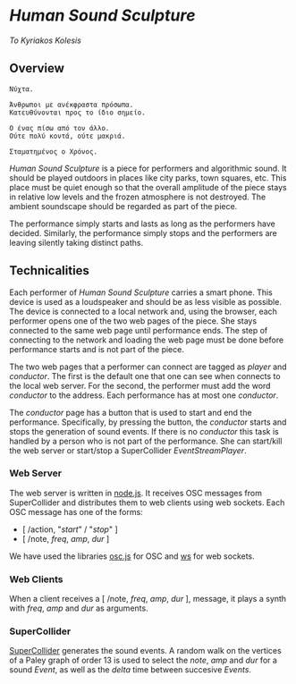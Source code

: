 # *Human Sound Sculpture*
*To Kyriakos Kolesis*

## Overview
    Νύχτα.

    Άνθρωποι με ανέκφραστα πρόσωπα.
    Κατευθύνονται προς το ίδιο σημείο.
    
    Ο ένας πίσω από τον άλλο.
    Ούτε πολύ κοντά, ούτε μακριά.

    Σταματημένος ο Χρόνος.
*Human Sound Sculpture* is a piece for performers and algorithmic sound. It should be played outdoors in places like city parks, town squares, etc. This place must be quiet enough so that the overall amplitude of the piece stays in relative low levels and the frozen atmosphere is not destroyed. The ambient soundscape should be regarded as part of the piece.

The performance simply starts and lasts as long as the performers have decided. Similarly, the performance simply stops and the performers are leaving silently taking distinct paths.

## Technicalities
Each performer of *Human Sound Sculpture* carries a smart phone. This device is used as a loudspeaker and should be as less visible as possible. The device is connected to a local network and, using the browser, each performer opens one of the two web pages of the piece. She stays connected to the same web page until performance ends. The step of connecting to the network and loading the web page must be done before performance starts and is not part of the piece.

The two web pages that a performer can connect are tagged as *player* and *conductor*. The first is the default one that one can see when connects to the local web server. For the second, the performer must add the word *conductor* to the address. Each performance has at most one *conductor*.

The *conductor* page has a button that is used to start and end the performance. Specifically, by pressing the button, the *conductor* starts and stops the generation of sound events. If there is no *conductor* this task is handled by a person who is not part of the performance. She can start/kill the web server or start/stop a SuperCollider *EventStreamPlayer*.

### Web Server
The web server is written in [node.js](https://nodejs.org/en/). It receives OSC messages from SuperCollider and distributes them to web clients using web sockets. Each OSC message has one of the forms:
- [ /action, "*start*" / "*stop*" ]
- [ /note, *freq*, *amp*, *dur* ]

We have used the libraries [osc.js](https://github.com/colinbdclark/osc.js/) for OSC and [ws](https://github.com/websockets/ws) for web sockets.

### Web Clients
When a client receives a [ /note, *freq*, *amp*, *dur* ], message, it plays a synth with *freq*, *amp* and *dur* as arguments.

### SuperCollider
[SuperCollider](http://supercollider.github.io/) generates the sound events. A random walk on the vertices of a Paley graph of order 13 is used to select the *note*, *amp* and *dur* for a sound *Event*, as well as the *delta* time between succesive *Events*.
